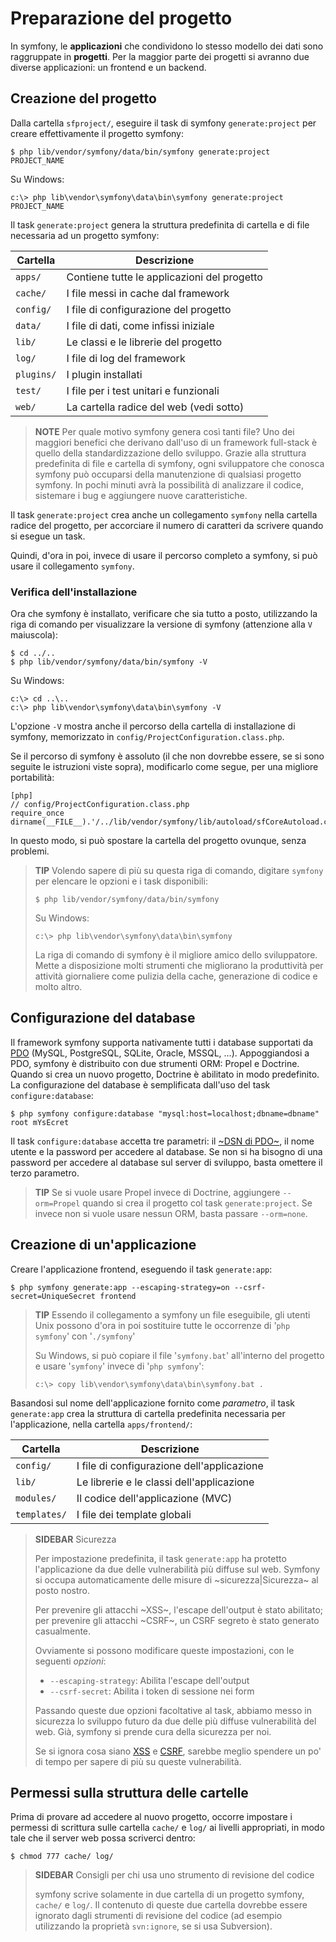 Preparazione del progetto
=========================

In symfony, le **applicazioni** che condividono lo stesso modello dei dati
sono raggruppate in **progetti**. Per la maggior parte dei progetti si
avranno due diverse applicazioni: un frontend e un backend.

Creazione del progetto
----------------------

Dalla cartella `sfproject/`, eseguire il task di symfony `generate:project`
per creare effettivamente il progetto symfony:

    $ php lib/vendor/symfony/data/bin/symfony generate:project PROJECT_NAME

Su Windows:

    c:\> php lib\vendor\symfony\data\bin\symfony generate:project PROJECT_NAME

Il task `generate:project` genera la struttura predefinita di cartella e di
file necessaria ad un progetto symfony:

 | Cartella    | Descrizione
 | ----------- | ----------------------------------
 | `apps/`     | Contiene tutte le applicazioni del progetto
 | `cache/`    | I file messi in cache dal framework
 | `config/`   | I file di configurazione del progetto
 | `data/`     | I file di dati, come infissi iniziale
 | `lib/`      | Le classi e le librerie del progetto
 | `log/`      | I file di log del framework
 | `plugins/`  | I plugin installati
 | `test/`     | I file per i test unitari e funzionali
 | `web/`      | La cartella radice del web (vedi sotto)

>**NOTE**
>Per quale motivo symfony genera così tanti file? Uno dei maggiori
>benefici che derivano dall'uso di un framework full-stack è quello
>della standardizzazione dello sviluppo. Grazie alla struttura
>predefinita di file e cartella di symfony, ogni sviluppatore che
>conosca symfony può occuparsi della manutenzione di qualsiasi
>progetto symfony. In pochi minuti avrà la possibilità
>di analizzare il codice, sistemare i bug e aggiungere nuove
>caratteristiche.

Il task `generate:project` crea anche un collegamento `symfony` nella
cartella radice del progetto, per accorciare il numero di caratteri
da scrivere quando si esegue un task.

Quindi, d'ora in poi, invece di usare il percorso completo a symfony,
si può usare il collegamento `symfony`.

### Verifica dell'installazione

Ora che symfony è installato, verificare che sia tutto a posto, utilizzando la riga di comando
per visualizzare la versione di symfony (attenzione alla `V` maiuscola):

    $ cd ../..
    $ php lib/vendor/symfony/data/bin/symfony -V

Su Windows:

    c:\> cd ..\..
    c:\> php lib\vendor\symfony\data\bin\symfony -V

L'opzione `-V` mostra anche il percorso della cartella di installazione di
symfony, memorizzato in `config/ProjectConfiguration.class.php`.

Se il percorso di symfony è assoluto (il che non dovrebbe essere, se si sono
seguite le istruzioni viste sopra), modificarlo come segue, per una
migliore portabilità:

    [php]
    // config/ProjectConfiguration.class.php
    require_once dirname(__FILE__).'/../lib/vendor/symfony/lib/autoload/sfCoreAutoload.class.php';

In questo modo, si può spostare la cartella del progetto ovunque, senza
problemi.

>**TIP**
>Volendo sapere di più su questa riga di comando, digitare 
>`symfony` per elencare le opzioni e i task disponibili:
>
>     $ php lib/vendor/symfony/data/bin/symfony
>
>Su Windows:
>
>     c:\> php lib\vendor\symfony\data\bin\symfony
>
>La riga di comando di symfony è il migliore amico dello sviluppatore. Mette
>a disposizione molti strumenti che migliorano la produttività per 
>attività giornaliere come pulizia della cache, generazione di codice e molto
>altro.

Configurazione del database
---------------------------

Il framework symfony supporta nativamente tutti i database
supportati da [PDO]((http://www.php.net/PDO)) (MySQL, PostgreSQL,
SQLite, Oracle, MSSQL, ...). Appoggiandosi a PDO, symfony è distribuito
con due strumenti ORM: Propel e Doctrine. Quando si crea un nuovo
progetto, Doctrine è abilitato in modo predefinito. La configurazione
del database è semplificata dall'uso del task `configure:database`:

    $ php symfony configure:database "mysql:host=localhost;dbname=dbname" root mYsEcret

Il task `configure:database` accetta tre parametri: il
[~DSN di PDO~](http://www.php.net/manual/it/pdo.drivers.php), il nome utente e
la password per accedere al database. Se non si ha bisogno di una password per
accedere al database sul server di sviluppo, basta omettere il terzo parametro.

>**TIP**
>Se si vuole usare Propel invece di Doctrine, aggiungere `--orm=Propel` quando
>si crea il progetto col task `generate:project`. Se invece non si vuole
>usare nessun ORM, basta passare `--orm=none`.

Creazione di un'applicazione
----------------------------

Creare l'applicazione frontend, eseguendo il task `generate:app`:

    $ php symfony generate:app --escaping-strategy=on --csrf-secret=UniqueSecret frontend

>**TIP**
>Essendo il collegamento a symfony un file eseguibile, gli utenti Unix
>possono d'ora in poi sostituire tutte le occorrenze di '`php symfony`'
>con '`./symfony`'
>
>Su Windows, si può copiare il file '`symfony.bat`' all'interno del
>progetto e usare '`symfony`' invece di '`php symfony`':
>
>     c:\> copy lib\vendor\symfony\data\bin\symfony.bat .

Basandosi sul nome dell'applicazione fornito come *parametro*, il task
`generate:app` crea la struttura di cartella predefinita necessaria
per l'applicazione, nella cartella `apps/frontend/`:

 | Cartella     | Descrizione
 | ------------ | -------------------------------------
 | `config/`    | I file di configurazione dell'applicazione
 | `lib/`       | Le librerie e le classi dell'applicazione
 | `modules/`   | Il codice dell'applicazione (MVC)
 | `templates/` | I file dei template globali

>**SIDEBAR**
>Sicurezza
>
>Per impostazione predefinita, il task `generate:app` ha protetto
>l'applicazione da due delle vulnerabilità più diffuse sul web.
>Symfony si occupa automaticamente delle misure di ~sicurezza|Sicurezza~
>al posto nostro.
>
>Per prevenire gli attacchi ~XSS~, l'escape dell'output è stato abilitato;
>per prevenire gli attacchi ~CSRF~, un CSRF segreto è stato generato
>casualmente.
>
>Ovviamente si possono modificare queste impostazioni, con le seguenti
>*opzioni*:
>
>  * `--escaping-strategy`: Abilita l'escape dell'output
>  * `--csrf-secret`: Abilita i token di sessione nei form
>
>Passando queste due opzioni facoltative al task, abbiamo messo in sicurezza
>lo sviluppo futuro da due delle più diffuse vulnerabilità del web. Già, symfony
>si prende cura della sicurezza per noi.
>
>Se si ignora cosa siano 
>[XSS](http://it.wikipedia.org/wiki/Cross-site_scripting) e
>[CSRF](http://it.wikipedia.org/wiki/CSRF), sarebbe meglio spendere un po' di tempo
>per sapere di più su queste vulnerabilità.

Permessi sulla struttura delle cartelle
---------------------------------------

Prima di provare ad accedere al nuovo progetto, occorre impostare i
permessi di scrittura sulle cartella `cache/` e `log/` ai livelli
appropriati, in modo tale che il server web possa scriverci dentro:

    $ chmod 777 cache/ log/

>**SIDEBAR**
>Consigli per chi usa uno strumento di revisione del codice
>
>symfony scrive solamente in due cartella di un progetto symfony,
>`cache/` e `log/`. Il contenuto di queste due cartella dovrebbe essere
>ignorato dagli strumenti di revisione del codice (ad esempio
>utilizzando la proprietà `svn:ignore`, se si usa Subversion).
